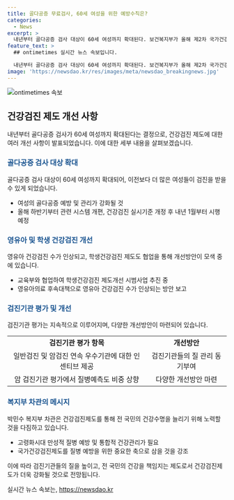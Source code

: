 ```yaml
---
title: 골다공증 무료검사, 60세 여성을 위한 예방수칙은?
categories:
  - News
excerpt: >
  내년부터 골다공증 검사 대상이 60세 여성까지 확대된다. 보건복지부가 올해 제2차 국가건강검진위원회를 열고 이에 대한 결과를 공개했다. 현재 54세, 66세 여성을 대상으로 하는 검사가 내년부터는 60세 여성까지 포함해 총 3회로 확대될 예정이며, 이는 여성건강증진을 위한 주요 대책 중 하나로 발표되었다. 또한 소아 의료 후속대책으로 영유아 건강검진 제도개선 시범사업 추진방안도 함께 보고되었으며, 검진기관 평가 계획 역시 질 관리 동기부여 및 개선을 위한 다양한 방안이 마련되었다. 해당 정책은 내년 1월부터 적용될 예정이며, 박민수 복지부 차관은 국가건강검진제도를 질병 예방의 중요한 축으로 삼을 것이라고 강조했다.
feature_text: >
  ## ontimetimes 실시간 뉴스 속보입니다.

  내년부터 골다공증 검사 대상이 60세 여성까지 확대된다. 보건복지부가 올해 제2차 국가건강검진위원회를 열고 이에 대한 결과를 공개했다. 현재 54세, 66세 여성을 대상으로 하는 검사가 내년부터는 60세 여성까지 포함해 총 3회로 확대될 예정이며, 이는 여성건강증진을 위한 주요 대책 중 하나로 발표되었다. 또한 소아 의료 후속대책으로 영유아 건강검진 제도개선 시범사업 추진방안도 함께 보고되었으며, 검진기관 평가 계획 역시 질 관리 동기부여 및 개선을 위한 다양한 방안이 마련되었다. 해당 정책은 내년 1월부터 적용될 예정이며, 박민수 복지부 차관은 국가건강검진제도를 질병 예방의 중요한 축으로 삼을 것이라고 강조했다.
image: 'https://newsdao.kr/res/images/meta/newsdao_breakingnews.jpg'
---
```


<p><img src="https://newsdao.kr/res/images/meta/newsdao_breakingnews.jpg" alt="ontimetimes 속보" /></p>

<h2 data-ke-size="size26">건강검진 제도 개선 사항</h2>

<p data-ke-size="size16">내년부터 골다공증 검사가 60세 여성까지 확대된다는 결정으로, 건강검진 제도에 대한 여러 개선 사항이 발표되었습니다. 이에 대한 세부 내용을 살펴보겠습니다.</p>

<h3><b><span style="color: #1a5490;">골다공증 검사 대상 확대</span></b></h3>

<p data-ke-size="size16">골다공증 검사 대상이 60세 여성까지 확대되어, 이전보다 더 많은 여성들이 검진을 받을 수 있게 되었습니다.</p>

<ul>
    <li>여성의 골다공증 예방 및 관리가 강화될 것</li>
    <li>올해 하반기부터 관련 시스템 개편, 건강검진 실시기준 개정 후 내년 1월부터 시행 예정</li>
</ul>

<h3><b><span style="color: #1a5490;">영유아 및 학생 건강검진 개선</span></b></h3>

<p data-ke-size="size16">영유아 건강검진 수가 인상되고, 학생건강검진 제도도 협업을 통해 개선방안이 모색 중에 있습니다.</p>

<ul>
    <li>교육부와 협업하여 학생건강검진 제도개선 시범사업 추진 중</li>
    <li>영유아의료 후속대책으로 영유아 건강검진 수가 인상되는 방안 보고</li>
</ul>

<h3><b><span style="color: #1a5490;">검진기관 평가 및 개선</span></b></h3>

<p data-ke-size="size16">검진기관 평가는 지속적으로 이루어지며, 다양한 개선방안이 마련되어 있습니다.</p>

<table>
    <tr>
        <td style="text-align: center; height: 17px;"><b>검진기관 평가 항목</b></td>
        <td style="text-align: center; height: 17px;"><b>개선방안</b></td>
    </tr>
    <tr>
        <td style="text-align: center; height: 17px;">일반검진 및 암검진 연속 우수기관에 대한 인센티브 제공</td>
        <td style="text-align: center; height: 17px;">검진기관들의 질 관리 동기부여</td>
    </tr>
    <tr>
        <td style="text-align: center; height: 17px;">암 검진기관 평가에서 질병예측도 비중 상향</td>
        <td style="text-align: center; height: 17px;">다양한 개선방안 마련</td>
    </tr>
</table>

<h3><b><span style="color: #1a5490;">복지부 차관의 메시지</span></b></h3>

<p data-ke-size="size16">박민수 복지부 차관은 건강검진제도를 통해 전 국민의 건강수명을 늘리기 위해 노력할 것을 다짐하고 있습니다.</p>

<ul>
    <li>고령화시대 만성적 질병 예방 및 통합적 건강관리가 필요</li>
    <li>국가건강검진제도를 질병 예방을 위한 중요한 축으로 삼을 것을 강조</li>
</ul>

<p data-ke-size="size16">이에 따라 검진기관들의 질을 높이고, 전 국민의 건강을 책임지는 제도로서 건강검진제도가 더욱 강화될 것으로 전망됩니다.</p>
실시간 뉴스 속보는, <a href="https://newsdao.kr" rel="dofollow">https://newsdao.kr</a>


